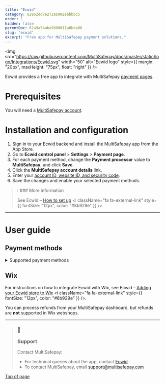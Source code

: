 ```yaml
---
title: "Ecwid"
category: 62962dd7e272a6002ebbbbc5
order: 1
hidden: false
parentDoc: 62a9a54aba9800011a8bda88
slug: 'ecwid'
excerpt: "Free app for MultiSafepay payment solutions."
---
```

<img src="https://raw.githubusercontent.com/MultiSafepay/docs/master/static/logo/Integrations/Ecwid.svg" width="50" alt="Ecwid logo" style={{ margin: "20px", maxHeight: "75px", float: "right" }} />

Ecwid provides a free app to integrate with MultiSafepay [payment pages](/docs/payment-pages/).

# Prerequisites

You will need a [MultiSafepay account](/docs/getting-started-guide/).

# Installation and configuration

1. Sign in to your Ecwid <Glossary>backend</Glossary> and install the MultiSafepay app from the App Store.
2. Go to **Ecwid control panel** > **Settings** > **Payment page**.
3. For each payment method, change the **Payment processor** value to **MultiSafepay**, and click **Save**.
4. Click the **MultiSafepay account details** link.
5. Enter your [account ID, website ID, and security code](/docs/sites#site-id-api-key-and-security-code).
6. Save the changes and enable your selected payment methods.

> ℹ ### More information
>
> See Ecwid – <a href="https://support.ecwid.com/hc/en-us/articles/207808285-MultiSafepay#Howtosetup" target="_blank" rel="noopener noreferrer">How to set up</a> <i className="fa fa-external-link" style={{ fontSize: "12px", color: "#8b929e" }} />.

***

# User guide

## Payment methods

<details id="supported-payment-methods">
  <summary>Supported payment methods</summary>

  <br />

  * Cards: [American Express](/docs/card-payments), [Mastercard](/docs/card-payments/), [Visa](/docs/card-payments/) and all co-branded cards
  * Banking methods:
    * [Bancontact](/docs/bancontact/)
    * [Bank transfer](/docs/bank-transfer/)
    * [Giropay](/docs/giropay/)
    * [iDEAL](/docs/ideal/)
    * [Direct debit](/docs/direct-debit/)
    * [Sofort](/docs/sofort/)
</details>

## Wix

For instructions on how to integrate Ecwid with Wix, see Ecwid – <a href="https://support.ecwid.com/hc/en-us/articles/115005874885-Adding-your-Ecwid-store-to-Wix-site" target="_blank" rel="noopener noreferrer">Adding your Ecwid store to Wix</a> <i className="fa fa-external-link" style={{ fontSize: "12px", color: "#8b929e" }} />.

You can process refunds from your MultiSafepay dashboard, but refunds are **not** supported in Wix webshops.

***

<blockquote class="callout callout_info">
  <h3 class="callout-heading false">
    <span class="callout-icon">💬</span>
    <p>Support</p>
  </h3>
  <p>Contact MultiSafepay:</p>
  <ul>
    <li>For technical queries about the app, contact <a href="https://support.ecwid.com/hc/en-us/requests/new">Ecwid</a></li>
    <li>To contact MultiSafepay, email <a href="mailto:support@multisafepay.com">support@multisafepay.com</a></li>
  </ul>
</blockquote>

[Top of page](#)